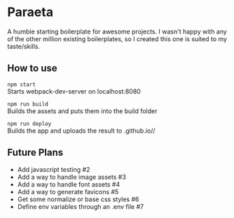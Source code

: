 Paraeta
=======

A humble starting boilerplate for awesome projects. I wasn't happy with any of the other million existing boilerplates, so I created this one is suited to my taste/skills.

## How to use ##
```npm start```  
Starts webpack-dev-server on localhost:8080  

```npm run build```  
Builds the assets and puts them into the build  folder

```npm run deploy```  
Builds the app and uploads the result to <user>.github.io/<projectName>/


## Future Plans ##
- Add javascript testing #2
- Add a way to handle image assets #3
- Add a way to handle font assets #4
- Add a way to generate favicons #5
- Get some normalize or base css styles #6
- Define env variables through an .env file #7
